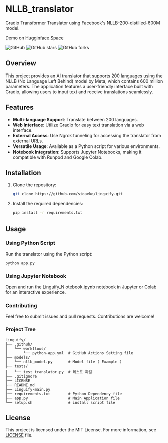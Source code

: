 # NLLB_translator 

Gradio Transformer Translator using Facebook's NLLB-200-distilled-600M model.

Demo on [Hugginface Space](https://huggingface.co/spaces/Asanari/Linguify)

![GitHub](https://img.shields.io/github/license/sioaeko/NLLB_Test_Translator)
![GitHub stars](https://img.shields.io/github/stars/sioaeko/NLLB_Test_Translator)
![GitHub forks](https://img.shields.io/github/forks/sioaeko/NLLB_Test_Translator)

## Overview

This project provides an AI translator that supports 200 languages using the NLLB (No Language Left Behind) model by Meta, which contains 600 million parameters. The application features a user-friendly interface built with Gradio, allowing users to input text and receive translations seamlessly.

## Features

- **Multi-language Support**: Translate between 200 languages.
- **Web Interface**: Utilize Gradio for easy text translation via a web interface.
- **External Access**: Use Ngrok tunneling for accessing the translator from external URLs.
- **Versatile Usage**: Available as a Python script for various environments.
- **Notebook Integration**: Supports Jupyter Notebooks, making it compatible with Runpod and Google Colab.

## Installation

1. Clone the repository:
   ```bash
   git clone https://github.com/sioaeko/Linguify.git

2. Install the required dependencies:
   ```bash
   pip install -r requirements.txt
   ```
## Usage

### Using Python Script

Run the translator using the Python script:

```bash
python app.py
```

### Using Jupyter Notebook

Open and run the Linguify_N otebook.ipynb notebook in Jupyter or Colab for an interactive experience.

### Contributing

Feel free to submit issues and pull requests. Contributions are welcome!


### Project Tree

```text
Linguify/
├── .github/
│   └── workflows/
│       └── python-app.yml  # GitHub Actions Setting file
├── models/
│   └── nllb_model.py       # Model file ( Example )
├── tests/
│   └── test_translator.py  # 테스트 파일
├── .gitignore
├── LICENSE
├── README.md
├── Linguify-main.py
├── requirements.txt        # Python Dependency file
├── app.py                  # Main Application file
└── setup.sh                # install script file
```

## License

This project is licensed under the MIT License. For more information, see [LICENSE](https://github.com/sioaeko/OpenVoiceChanger/blob/main/LICENSE) file.

